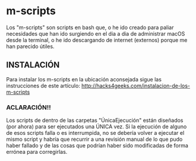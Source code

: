 # m-scripts

Los "m-scripts" son scripts en bash que, o he ido creado para paliar necesidades que han ido surgiendo en el dia a dia de administrar macOS desde la terminal, o he ido descargando de internet (externos) porque me han parecido útiles.

## INSTALACIÓN

Para instalar los m-scripts en la ubicación aconsejada sigue las instrucciones de este artículo: http://hacks4geeks.com/instalacion-de-los-m-scripts

### ACLARACIÓN!!
Los scripts de dentro de las carpetas "ÚnicaEjecución" están diseñados (por ahora) para ser ejecutados una ÚNICA vez. Si la ejecución de alguno de esos scripts falla o es interrumpida, no se debería volver a ejecutar el mismo script y habría que recurrir a una revisión manual de lo que pudo haber fallado y de las cosas que podrían haber sido modificadas de forma errónea para corregirlas. 
